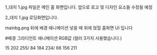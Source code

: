 1_대지 1.jpg
파일은 메인 홈 화면입니다.
앞으로 로고 및 디자인 요소들 수정될 예정

2_대지 1.jpg
로딩화면입니다.

mainbg.png
뒤에 배경 애니메이션 넣을 때 위에 얹힐 홈화면 UI 입니다

#배경 그라디언트 애니메이션 RGB값
(컬러 3가지 사용했습니다.)

15 202 255/
84 184 234/
66 156 211
